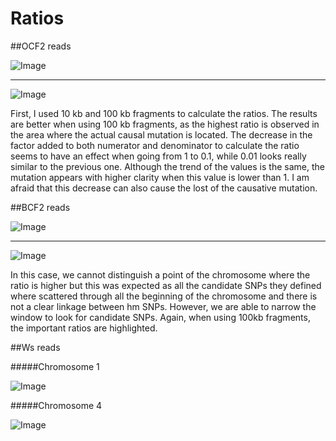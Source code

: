 Ratios
====
##OCF2 reads

![Image](https://github.com/pilarcormo/SNP_distribution_method/blob/master/arabidopsis_datasets/OC_chr2_10kb/Rplot.ratios.png?raw=true)

________

![Image](https://github.com/pilarcormo/SNP_distribution_method/blob/master/arabidopsis_datasets/OC_chr2_100kb/Rplot.ratios.png?raw=true)

First, I used 10 kb and 100 kb fragments to calculate the ratios.  The results are better when using 100 kb fragments, as the highest ratio is observed in the area where the actual causal mutation is located.  The decrease in the factor added to both numerator and denominator to calculate the ratio seems to have an effect when going from 1 to 0.1, while 0.01 looks really similar to the previous one. Although the trend of the values is the same, the mutation appears with higher clarity when this value is lower than 1. I am afraid that this decrease can also cause the lost of the causative mutation. 

##BCF2 reads

![Image](https://github.com/pilarcormo/SNP_distribution_method/blob/master/arabidopsis_datasets/BCF2_chr3_10kb/Rplot.ratios.png?raw=true)

________

![Image](https://github.com/pilarcormo/SNP_distribution_method/blob/master/arabidopsis_datasets/BCF2_chr3_100kb/Rplot.ratios.png?raw=true)

In this case, we cannot distinguish a point of the chromosome where the ratio is higher but this was expected as all the candidate SNPs they defined where scattered through all the beginning of the chromosome and there is not a clear linkage between hm SNPs. However, we are able to narrow the window to look for candidate SNPs. Again, when using 100kb fragments, the important ratios are highlighted.  

##Ws reads

#####Chromosome 1

![Image](https://github.com/pilarcormo/SNP_distribution_method/blob/master/Aw_sup1-2/Variant_calling/sup1_2_1/Rplot.ratios.png?raw=true)


#####Chromosome 4

![Image](https://github.com/pilarcormo/SNP_distribution_method/blob/master/Aw_sup1-2/Variant_calling/sup1_2_4/Rplot.ratiios_comparison.png?raw=true)

